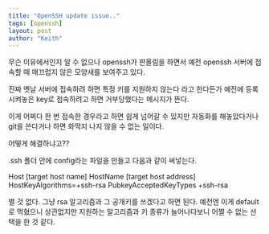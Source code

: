 ```yaml
---
title: "OpenSSH update issue.."
tags: [openssh]
layout: post
author: "Keith"
---
```


무슨 이유에서인지 알 수 없으나 openssh가 판올림을 하면서 예전 openssh 서버에 접속할 때 매끄럽지 않은 모양새를 보여주고 있다.

진짜 옛날 서버에 접속하려 하면 특정 키를 지원하지 않는다 라고 한다든가 예전에 등록시켜놓은 key로 접속하려고 하면 거부당했다는 메시지가 뜬다.

이게 어쩌다 한 번 접속한 경우라고 하면 쉽게 넘어갈 수 있지만 자동화를 해놓았다거나 git을 쓴다거나 하면 화딱지 나지 않을 수 없는 일이다.

어떻게 해결하냐고??

.ssh 폴더 안에 config라는 파일을 만들고 다음과 같이 써넣는다.

Host [target host name]
HostName [target host address]
HostKeyAlgorithms=+ssh-rsa
PubkeyAcceptedKeyTypes +ssh-rsa

별 것 없다. 그냥 rsa 알고리즘과 그 공개키를 쓰겠다고 하면 된다. 예전엔 이게 default로 먹혔으니 상관없지만 지원하는 알고리즘과 키 종류가 늘어나다보니 어쩔 수 없는 선택을 한 것 같다.

